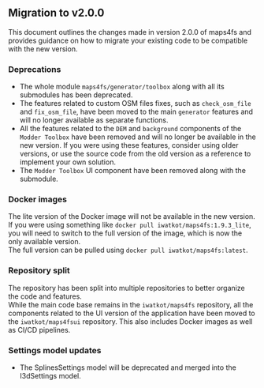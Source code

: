 ## Migration to v2.0.0
This document outlines the changes made in version 2.0.0 of maps4fs and provides guidance on how to migrate your existing code to be compatible with the new version.

### Deprecations
- The whole module `maps4fs/generator/toolbox` along with all its submodules has been deprecated.
- The features related to custom OSM files fixes, such as `check_osm_file` and `fix_osm_file`, have been moved to the main `generator` features and will no longer available as separate functions.
- All the features related to the `DEM` and `background` components of the `Modder Toolbox` have been removed and will no longer be available in the new version. If you were using these features, consider using older versions, or use the source code from the old version as a reference to implement your own solution.
- The `Modder Toolbox` UI component have been removed along with the submodule.

### Docker images

The lite version of the Docker image will not be available in the new version.  
If you were using something like `docker pull iwatkot/maps4fs:1.9.3_lite`, you will need to switch to the full version of the image, which is now the only available version.  
The full version can be pulled using `docker pull iwatkot/maps4fs:latest`.

### Repository split
The repository has been split into multiple repositories to better organize the code and features.  
While the main code base remains in the `iwatkot/maps4fs` repository, all the components related to the UI version of the application have been moved to the `iwatkot/maps4fsui` repository. This also includes Docker images as well as CI/CD pipelines.

### Settings model updates

- The SplinesSettings model will be deprecated and merged into the I3dSettings model.